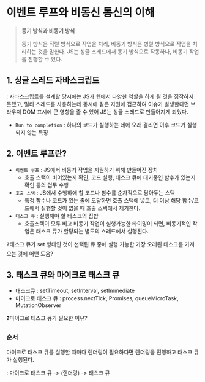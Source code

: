 # 이벤트 루프와 비동신 통신의 이해

> **동기 방식과 비동기 방식**
>
> 동기 방식은 직렬 방식으로 작업을 처리, 비동기 방식은 병렬 방식으로 작업을 처리하는 것을 말한다.
> JS는 싱글 스레드에서 동기 방식으로 작동하나, 비동기 작업을 진행할 수 있다.

## 1. 싱글 스레드 자바스크립트

: 자바스크립트를 설계할 당시에는 JS가 웹에서 다양한 역할을 하게 될 것을 짐작하지 못했고, 멀티 스레드를 사용하는데 동시에 같은 자원에 접근하여 이슈가 발생한다면 브라우저 DOM 표시에 큰 영향을 줄 수 있어 JS는 싱글 스레드로 만들어지게 되었다.

- `Run to completion` : 하나의 코드가 실행하는 데에 오래 걸리면 이후 코드가 실행되지 않는 특징

## 2. 이벤트 루프란?

- `이벤트 루프` : JS에서 비동기 작업을 지원하기 위해 만들어진 장치
     - 호출 스택이 비어있는지 확인, 코드 실행, 태스크 큐에 대기중인 함수가 있는지 확인 등의 업무 수행
- `호출 스택` : JS에서 수행햐애 할 코드나 함수를 순차적으로 담아두는 스택
     - 특정 함수나 코드가 있는 줄에 도달하면 호출 스택에 넣고, 더 이상 해당 함수/코드에서 실행할 것이 없을 때 호출 스택에서 제거한다.
- `태스크 큐` : 실행해야 할 태스크의 집합
     - 호출스택이 모두 비고 비동기 작업이 실행가능한 타이밍이 되면, 비동기적인 작업은 태스크 큐가 할당되는 별도의 스레드에서 실행된다.

❓태스크 큐가 set 형태인 것이 선택된 큐 중에 실행 가능한 가장 오래된 태스크를 가져오는 것에 어떤 도움?

## 3. 태스크 큐와 마이크로 태스크 큐

- 태스크큐 : setTimeout, setInterval, setImmediate
- 마이크로 태스크 큐 : process.nextTick, Promises, queueMicroTask, MutationObserver

❓마이크로 태스크 큐가 필요한 이유?

### 순서

마이크로 태스크 큐를 실행할 때마다 렌더링이 필요하다면 렌더링을 진행하고 태스크 큐가 실행된다.

: 마이크로 태스크 큐 -> (렌더링) -> 태스크 큐

